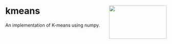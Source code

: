 <h1>kmeans<img src='https://github.com/yngtodd/kmeans/blob/main/img/snek.png' align='right' width='180' height='104'></h1>

An implementation of K-means using numpy.
